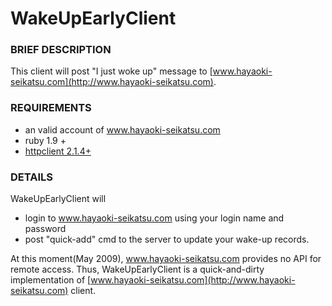 # WakeUpEarlyClient

### BRIEF DESCRIPTION
This client will post "I just woke up" message to [www.hayaoki-seikatsu.com](http://www.hayaoki-seikatsu.com).

### REQUIREMENTS
- an valid account of www.hayaoki-seikatsu.com
- ruby 1.9 +
- [httpclient 2.1.4+](http://dev.ctor.org/http-access2)

### DETAILS
WakeUpEarlyClient will 
- login to www.hayaoki-seikatsu.com using your login name and password
- post "quick-add" cmd to the server to update your wake-up records. 

At this moment(May 2009), www.hayaoki-seikatsu.com provides no API for remote access.
Thus, WakeUpEarlyClient is a quick-and-dirty implementation of [www.hayaoki-seikatsu.com](http://www.hayaoki-seikatsu.com) client.
